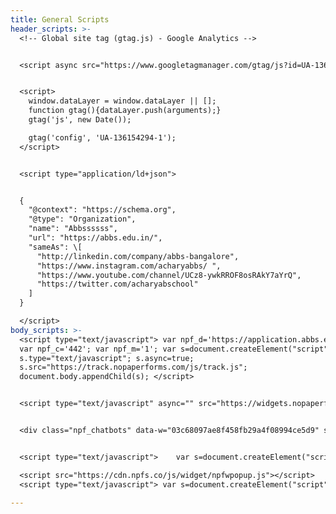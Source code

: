 ```yaml
---
title: General Scripts
header_scripts: >-
  <!-- Global site tag (gtag.js) - Google Analytics -->


  <script async src="https://www.googletagmanager.com/gtag/js?id=UA-136154294-1"></script>


  <script>
    window.dataLayer = window.dataLayer || [];
    function gtag(){dataLayer.push(arguments);}
    gtag('js', new Date());

    gtag('config', 'UA-136154294-1');
  </script>


  <script type="application/ld+json">


  {
    "@context": "https://schema.org",
    "@type": "Organization",
    "name": "Abbssssss",
    "url": "https://abbs.edu.in/",
    "sameAs": \[
      "http://linkedin.com/company/abbs-bangalore",
      "https://www.instagram.com/acharyabbs/ ",
      "https://www.youtube.com/channel/UCz8-ywkRROF8osRAkY7aYrQ",
      "https://twitter.com/acharyabschool"
    ]
  }

  </script>
body_scripts: >-
  <script type="text/javascript"> var npf_d='https://application.abbs.edu.in';
  var npf_c='442'; var npf_m='1'; var s=document.createElement("script");
  s.type="text/javascript"; s.async=true;
  s.src="https://track.nopaperforms.com/js/track.js";
  document.body.appendChild(s); </script>


  <script type="text/javascript" async="" src="https://widgets.nopaperforms.com/emwgts.js"></script>


  <div class="npf_chatbots" data-w="03c68097ae8f458fb29a4f08994ce5d9" style="display:none;"></div>


  <script type="text/javascript">    var s=document.createElement("script");    s.type="text/javascript";    s.async=true;    s.src="https://chatbot.nopaperforms.com/en-gb/backend/bots/niaachtbtscpt.js/4425f35478c4c845/03c68097ae8f458fb29a4f08994ce5d9";    document.body.appendChild(s);</script>

  <script src="https://cdn.npfs.co/js/widget/npfwpopup.js"></script>
  <script type="text/javascript"> var s=document.createElement("script"); s.type="text/javascript"; s.async=false; s.src="https://widgets.nopaperforms.com/emwgts.js"; document.body.appendChild(s); </script>
  
---
```

